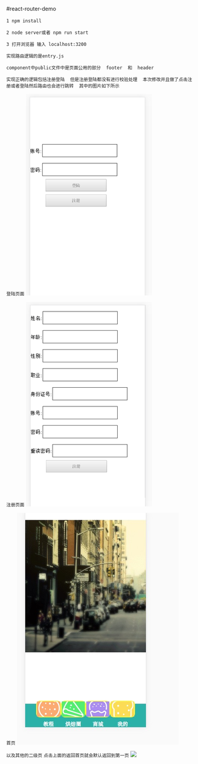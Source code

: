 #react-router-demo

``1 npm install``

``2 node server或者 npm run start``

``3 打开浏览器 输入 localhost:3200``

``实现路由逻辑的是entry.js``

``component中public文件中是页面公用的部分  footer  和  header``

``实现正确的逻辑包括注册登陆  但是注册登陆都没有进行校验处理  本次修改并且做了点击注册或者登陆然后路由也会进行跳转  其中的图片如下所示``

``登陆页面``
<img src='./image/login.png'>

``注册页面``
<img src='./image/reg.png'>

``首页``
<img src='./image/first.png'>

``以及其他的二级页``
``点击上面的返回首页就会默认返回到第一页``
<img src='./header.png'>




